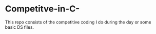 # Competitve-in-C-
This repo consists of the competitive coding I do during the day or some basic DS files.
